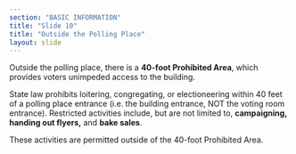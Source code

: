 ```yaml
---
section: "BASIC INFORMATION"
title: "Slide 10"
title: "Outside the Polling Place"
layout: slide
---
```


Outside the polling place, there is a **40-foot Prohibited Area**, which provides voters unimpeded access to the building.

State law prohibits loitering, congregating, or electioneering within 40 feet of a polling place entrance (i.e. the building entrance, NOT the voting room entrance). Restricted activities include, but are not limited to, **campaigning, handing out flyers,** and **bake sales**.

These activities are permitted outside of the 40-foot Prohibited Area.

